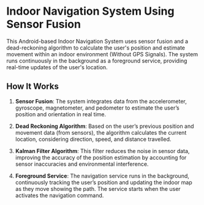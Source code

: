 # Indoor Navigation System Using Sensor Fusion

This Android-based Indoor Navigation System uses sensor fusion and a dead-reckoning algorithm to calculate the user's position and estimate movement within an indoor environment (Without GPS Signals). The system runs continuously in the background as a foreground service, providing real-time updates of the user's location.

## How It Works

1. **Sensor Fusion**: The system integrates data from the accelerometer, gyroscope, magnetometer, and pedometer to estimate the user’s position and orientation in real time.
   
2. **Dead Reckoning Algorithm**: Based on the user’s previous position and movement data (from sensors), the algorithm calculates the current location, considering direction, speed, and distance travelled.

3. **Kalman Filter Algorithm**: This filter reduces the noise in sensor data, improving the accuracy of the position estimation by accounting for sensor inaccuracies and environmental interference.

4. **Foreground Service**: The navigation service runs in the background, continuously tracking the user’s position and updating the indoor map as they move showing the path. The service starts when the user 
     activates the navigation command.

